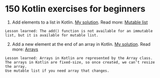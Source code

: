 # 150 Kotlin exercises for beginners

1. Add elements to a list in Kotlin. [My solution](solutions/mutableLists.kt). Read more: [Mutable list](https://kotlinlang.org/api/latest/jvm/stdlib/kotlin.collections/-mutable-list/)

```
Lesson learned: The add() function is not available for an immutable list, but it is available for mutable list.
```

2. Add a new element at the end of an array in Kotlin. [My solution](solutions/arrays.kt). Read more: [Arrays](https://kotlinlang.org/docs/basic-types.html#arrays)

```
Lesson learned: Arrays in Kotlin are represented by the Array class. 
The arrays in Kotlin are fixed-size, so once created, we can’t resize the array.
Use mutable list if you need array that changes.
```